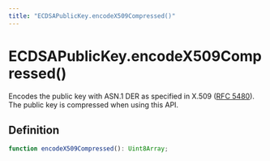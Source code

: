 ```yaml
---
title: "ECDSAPublicKey.encodeX509Compressed()"
---
```


# ECDSAPublicKey.encodeX509Compressed()

Encodes the public key with ASN.1 DER as specified in X.509 ([RFC 5480](https://datatracker.ietf.org/doc/html/rfc5480)). The public key is compressed when using this API.

## Definition

```ts
function encodeX509Compressed(): Uint8Array;
```
